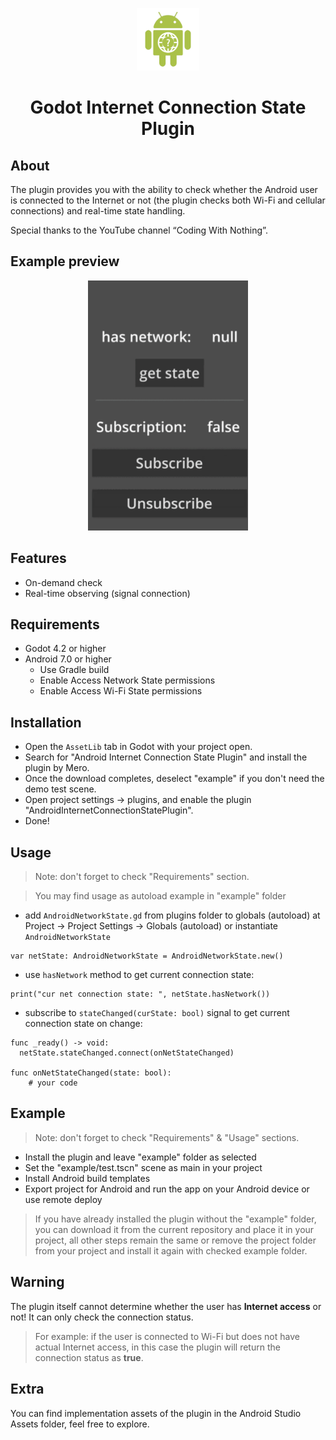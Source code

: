 <p align="center">
  <img src="./icon.png"  height="100" alt="Godot-InternetConnectionStatePlugin Icon"/>
</p>

<h1 align="center">
  Godot Internet Connection State Plugin
</h1>

## About

The plugin provides you with the ability to check whether the Android user is connected to the Internet or not (the plugin checks both Wi-Fi and cellular connections) and real-time state handling.

Special thanks to the YouTube channel “Coding With Nothing”.


## Example preview

<div align="center">
  <img src="./demo.gif" height="400">
</div>


## Features

- On-demand check
- Real-time observing (signal connection)


## Requirements 

- Godot 4.2 or higher
- Android 7.0 or higher
  - Use Gradle build
  - Enable Access Network State permissions
  - Enable Access Wi-Fi State permissions


## Installation

- Open the `AssetLib` tab in Godot with your project open.
- Search for "Android Internet Connection State Plugin" and install the plugin by Mero.
- Once the download completes, deselect "example" if you don't need the demo test scene.
- Open project settings -> plugins, and enable the plugin "AndroidInternetConnectionStatePlugin".
- Done!


## Usage

> Note: don't forget to check "Requirements" section.

> You may find usage as autoload example in "example" folder

- add `AndroidNetworkState.gd` from plugins folder to globals (autoload) at Project -> Project Settings -> Globals (autoload) 
or instantiate `AndroidNetworkState`
```
var netState: AndroidNetworkState = AndroidNetworkState.new()
```
- use `hasNetwork` method to get current connection state:
```
print("cur net connection state: ", netState.hasNetwork())
```
- subscribe to `stateChanged(curState: bool)` signal to get current connection state on change:
```
func _ready() -> void:
  netState.stateChanged.connect(onNetStateChanged)

func onNetStateChanged(state: bool):
	# your code
```


## Example

> Note: don't forget to check "Requirements" & "Usage" sections.

- Install the plugin and leave "example" folder as selected
- Set the "example/test.tscn" scene as main in your project
- Install Android build templates
- Export project for Android and run the app on your Android device or use remote deploy

> If you have already installed the plugin without the "example" folder, you can download it from the current repository and place it in your project, all other steps remain the same or remove the project folder from your project and install it again with checked example folder.


## Warning

The plugin itself cannot determine whether the user has **Internet access** or not! It can only check the connection status.
> For example: if the user is connected to Wi-Fi but does not have actual Internet access, in this case the plugin will return the connection status as **true**.


## Extra

You can find implementation assets of the plugin in the Android Studio Assets folder, feel free to explore. 
